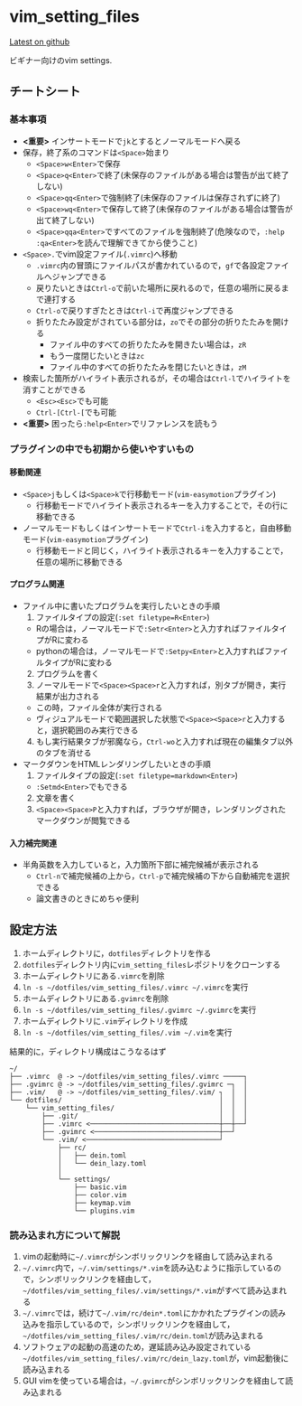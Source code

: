 # vim_setting_files

[Latest on github](https://github.com/ishibaki/vim_setting_files)

ビギナー向けのvim settings.

## チートシート

### 基本事項

- **<重要>** インサートモードで`jk`とするとノーマルモードへ戻る
- 保存，終了系のコマンドは`<Space>`始まり
  - `<Space>w<Enter>`で保存
  - `<Space>q<Enter>`で終了(未保存のファイルがある場合は警告が出て終了しない)
  - `<Space>qq<Enter>`で強制終了(未保存のファイルは保存されずに終了)
  - `<Space>wq<Enter>`で保存して終了(未保存のファイルがある場合は警告が出て終了しない)
  - `<Space>qqa<Enter>`ですべてのファイルを強制終了(危険なので，`:help :qa<Enter>`を読んで理解できてから使うこと)
- `<Space>.`でvim設定ファイル(`.vimrc`)へ移動
  - `.vimrc`内の冒頭にファイルパスが書かれているので，`gf`で各設定ファイルへジャンプできる
  - 戻りたいときは`Ctrl-o`で前いた場所に戻れるので，任意の場所に戻るまで連打する
  - `Ctrl-o`で戻りすぎたときは`Ctrl-i`で再度ジャンプできる
  - 折りたたみ設定がされている部分は，`zo`でその部分の折りたたみを開ける
    - ファイル中のすべての折りたたみを開きたい場合は，`zR`
    - もう一度閉じたいときは`zc`
    - ファイル中のすべての折りたたみを閉じたいときは，`zM`
- 検索した箇所がハイライト表示されるが，その場合は`Ctrl-l`でハイライトを消すことができる
  - `<Esc><Esc>`でも可能
  - `Ctrl-[Ctrl-[`でも可能
- **<重要>** 困ったら`:help<Enter>`でリファレンスを読もう

### プラグインの中でも初期から使いやすいもの

#### 移動関連

- `<Space>j`もしくは`<Space>k`で行移動モード(`vim-easymotion`プラグイン)
  - 行移動モードでハイライト表示されるキーを入力することで，その行に移動できる
- ノーマルモードもしくはインサートモードで`Ctrl-i`を入力すると，自由移動モード(`vim-easymotion`プラグイン)
  - 行移動モードと同じく，ハイライト表示されるキーを入力することで，任意の場所に移動できる

#### プログラム関連

- ファイル中に書いたプログラムを実行したいときの手順
  1. ファイルタイプの設定(`:set filetype=R<Enter>`)
    - Rの場合は，ノーマルモードで`:Setr<Enter>`と入力すればファイルタイプがRに変わる
    - pythonの場合は，ノーマルモードで`:Setpy<Enter>`と入力すればファイルタイプがRに変わる
  2. プログラムを書く
  3. ノーマルモードで`<Space><Space>r`と入力すれば，別タブが開き，実行結果が出力される
    - この時，ファイル全体が実行される
    - ヴィジュアルモードで範囲選択した状態で`<Space><Space>r`と入力すると，選択範囲のみ実行できる
  4. もし実行結果タブが邪魔なら，`Ctrl-wo`と入力すれば現在の編集タブ以外のタブを消せる
- マークダウンをHTMLレンダリングしたいときの手順
  1. ファイルタイプの設定(`:set filetype=markdown<Enter>`)
    - `:Setmd<Enter>`でもできる
  2. 文章を書く
  3. `<Space><Space>P`と入力すれば，ブラウザが開き，レンダリングされたマークダウンが閲覧できる

#### 入力補完関連

- 半角英数を入力していると，入力箇所下部に補完候補が表示される
  - `Ctrl-n`で補完候補の上から，`Ctrl-p`で補完候補の下から自動補完を選択できる
  - 論文書きのときにめちゃ便利

## 設定方法

1. ホームディレクトリに，`dotfiles`ディレクトリを作る
2. `dotfiles`ディレクトリ内に`vim_setting_files`レポジトリをクローンする
3. ホームディレクトリにある`.vimrc`を削除
4. `ln -s ~/dotfiles/vim_setting_files/.vimrc ~/.vimrc`を実行
5. ホームディレクトリにある`.gvimrc`を削除
6. `ln -s ~/dotfiles/vim_setting_files/.gvimrc ~/.gvimrc`を実行
7. ホームディレクトリに`.vim`ディレクトリを作成
8. `ln -s ~/dotfiles/vim_setting_files/.vim ~/.vim`を実行

結果的に，ディレクトリ構成はこうなるはず

```
~/
├── .vimrc  @ -> ~/dotfiles/vim_setting_files/.vimrc ─────┐
├── .gvimrc @ -> ~/dotfiles/vim_setting_files/.gvimrc ─┐  │
├── .vim/   @ -> ~/dotfiles/vim_setting_files/.vim/ ┐  │  │
└── dotfiles/                                       │  │  │
    └── vim_setting_files/                          │  │  │
        ├── .git/                                   │  │  │
        ├── .vimrc <────────────────────────────────┼──┼──┘
        ├── .gvimrc <───────────────────────────────┼──┘
        └── .vim/ <─────────────────────────────────┘
            ├── rc/
            │   ├── dein.toml
            │   └── dein_lazy.toml
            │
            └── settings/
                ├── basic.vim
                ├── color.vim
                ├── keymap.vim
                └── plugins.vim
```

### 読み込まれ方について解説

1. vimの起動時に`~/.vimrc`がシンボリックリンクを経由して読み込まれる
2. `~/.vimrc`内で，`~/.vim/settings/*.vim`を読み込むように指示しているので，シンボリックリンクを経由して，`~/dotfiles/vim_setting_files/.vim/settings/*.vim`がすべて読み込まれる
3. `~/.vimrc`では，続けて`~/.vim/rc/dein*.toml`にかかれたプラグインの読み込みを指示しているので，シンボリックリンクを経由して，`~/dotfiles/vim_setting_files/.vim/rc/dein.toml`が読み込まれる
4. ソフトウェアの起動の高速のため，遅延読み込み設定されている`~/dotfiles/vim_setting_files/.vim/rc/dein_lazy.toml`が，vim起動後に読み込まれる
5. GUI vimを使っている場合は，`~/.gvimrc`がシンボリックリンクを経由して読み込まれる
